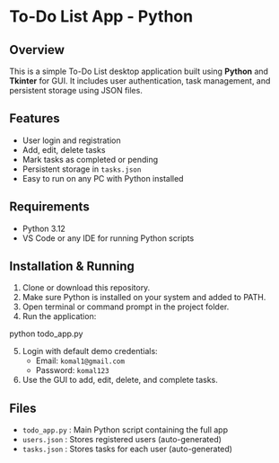#  To-Do List App - Python 

## Overview
This is a simple To-Do List desktop application built using **Python** and **Tkinter** for GUI. It includes user authentication, task management, and persistent storage using JSON files.

## Features
- User login and registration
- Add, edit, delete tasks
- Mark tasks as completed or pending
- Persistent storage in `tasks.json`
- Easy to run on any PC with Python installed

## Requirements
- Python 3.12
-  VS Code or any IDE for running Python scripts

## Installation & Running
1. Clone or download this repository.
2. Make sure Python is installed on your system and added to PATH.
3. Open terminal or command prompt in the project folder.
4. Run the application:

python todo_app.py

5. Login with default demo credentials:
   - Email: `komal1@gmail.com`
   - Password: `komal123`
6. Use the GUI to add, edit, delete, and complete tasks.

## Files
- `todo_app.py` : Main Python script containing the full app
- `users.json` : Stores registered users (auto-generated)
- `tasks.json` : Stores tasks for each user (auto-generated)


